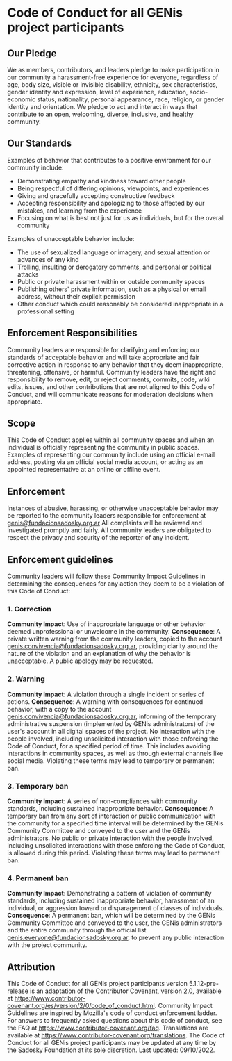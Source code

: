 # Code of Conduct for all GENis project participants 
## Our Pledge
We as members, contributors, and leaders pledge to make participation in our community a harassment-free experience for everyone, regardless of age, body size, visible or invisible disability, ethnicity, sex characteristics, gender identity and expression, level of experience, education, socio-economic status, nationality, personal appearance, race, religion, or gender identity and orientation.
We pledge to act and interact in ways that contribute to an open, welcoming, diverse, inclusive, and healthy community.
## Our Standards
Examples of behavior that contributes to a positive environment for our community include:
* Demonstrating empathy and kindness toward other people
* Being respectful of differing opinions, viewpoints, and experiences
* Giving and gracefully accepting constructive feedback
* Accepting responsibility and apologizing to those affected by our mistakes, and learning from the experience
* Focusing on what is best not just for us as individuals, but for the overall community

Examples of unacceptable behavior include:

* The use of sexualized language or imagery, and sexual attention or advances of any kind
* Trolling, insulting or derogatory comments, and personal or political attacks
* Public or private harassment within or outside community spaces 
* Publishing others' private information, such as a physical or email address, without their explicit permission
* Other conduct which could reasonably be considered inappropriate in a professional setting

## Enforcement Responsibilities
Community leaders are responsible for clarifying and enforcing our standards of acceptable behavior and will take appropriate and fair corrective action in response to any behavior that they deem inappropriate, threatening, offensive, or harmful.
Community leaders have the right and responsibility to remove, edit, or reject comments, commits, code, wiki edits, issues, and other contributions that are not aligned to this Code of Conduct, and will communicate reasons for moderation decisions when appropriate.

## Scope

This Code of Conduct applies within all community spaces and when an individual is officially representing the community in public spaces. Examples of representing our community include using an official e-mail address, posting via an official social media account, or acting as an appointed representative at an online or offline event.



## Enforcement

Instances of abusive, harassing, or otherwise unacceptable behavior may be reported to the community leaders responsible for enforcement at genis@fundacionsadosky.org.ar All complaints will be reviewed and investigated promptly and fairly.
All community leaders are obligated to respect the privacy and security of the reporter of any incident.


## Enforcement guidelines

Community leaders will follow these Community Impact Guidelines in determining the consequences for any action they deem to be a violation of this Code of Conduct:
### 1. Correction
**Community Impact**: Use of inappropriate language or other behavior deemed unprofessional or unwelcome in the community.
**Consequence**: A private written warning from the community leaders, copied to the account genis.convivencia@fundacionsadosky.org.ar, providing clarity around the nature of the violation and an explanation of why the behavior is unacceptable. A public apology may be requested.
### 2. Warning
**Community Impact**: A violation through a single incident or series of actions.
**Consequence**: A warning with consequences for continued behavior, with a copy to the account genis.convivencia@fundacionsadosky.org.ar, informing of the temporary administrative suspension (implemented by GENis administrators) of the user's account in all digital spaces of the project. No interaction with the people involved, including unsolicited interaction with those enforcing the Code of Conduct, for a specified period of time. This includes avoiding interactions in community spaces, as well as through external channels like social media. Violating these terms may lead to temporary or permanent ban.
### 3. Temporary ban
**Community Impact**: A series of non-compliances with community standards, including sustained inappropriate behavior. **Consequence**: A temporary ban from any sort of interaction or public communication with the community for a specified time interval will be determined by the GENis Community Committee and conveyed to the user and the GENis administrators. No public or private interaction with the people involved, including unsolicited interactions with those enforcing the Code of Conduct, is allowed during this period. Violating these terms may lead to permanent ban. 
### 4. Permanent ban
**Community Impact**: Demonstrating a pattern of violation of community standards, including sustained inappropriate behavior, harassment of an individual, or aggression toward or disparagement of classes of individuals.
**Consequence**: A permanent ban, which will be determined by the GENis Community Committee and conveyed to the user, the GENis administrators and the entire community through the official list genis.everyone@fundacionsadosky.org.ar, to prevent any public interaction with the project community.

## Attribution
This Code of Conduct for all GENis project participants version 5.1.12-pre-release is an adaptation of the Contributor Covenant, version 2.0, available at https://www.contributor-covenant.org/es/version/2/0/code_of_conduct.html.
Community Impact Guidelines are inspired by Mozilla's code of conduct enforcement ladder.
For answers to frequently asked questions about this code of conduct, see the FAQ at https://www.contributor-covenant.org/faq.
Translations are available at https://www.contributor-covenant.org/translations.
The Code of Conduct for all GENis project participants may be updated at any time by the Sadosky Foundation at its sole discretion. 
Last updated: 09/10/2022.
